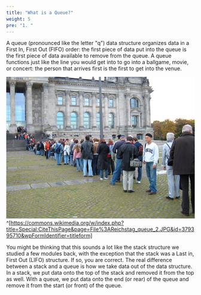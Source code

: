 ```yaml
---
title: "What is a Queue?"
weight: 5
pre: "1. "
---
```

A queue (pronounced like the letter "q") data structure organizes data in a First In, First Out (FIFO) order: the first piece of data put into the queue is the first piece of data available to remove from the queue. A queue functions just like the line you would get into to go into a ballgame, movie, or concert:  the person that arrives first is the first to get into the venue.

![Students in a Queue](../../images/8/8.1.queue.jpeg)^[https://commons.wikimedia.org/w/index.php?title=Special:CiteThisPage&page=File%3AReichstag_queue_2.JPG&id=379395710&wpFormIdentifier=titleform]

You might be thinking that this sounds a lot like the stack structure we studied a few modules back, with the exception that the stack was a Last in, First Out (LIFO) structure. If so, you are correct. The real difference between a stack and a queue is how we take data out of the data structure. In a stack, we put data onto the top of the stack and removed it from the top as well. With a queue, we put data onto the end (or rear) of the queue and remove it from the start (or front) of the queue.
